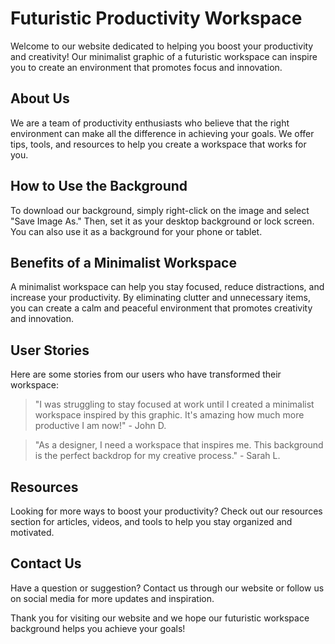 <!--font:Poppins-->

# Futuristic Productivity Workspace

Welcome to our website dedicated to helping you boost your productivity and creativity! Our minimalist graphic of a futuristic workspace can inspire you to create an environment that promotes focus and innovation.

## About Us
We are a team of productivity enthusiasts who believe that the right environment can make all the difference in achieving your goals. We offer tips, tools, and resources to help you create a workspace that works for you.

## How to Use the Background
To download our background, simply right-click on the image and select "Save Image As." Then, set it as your desktop background or lock screen. You can also use it as a background for your phone or tablet.

## Benefits of a Minimalist Workspace
A minimalist workspace can help you stay focused, reduce distractions, and increase your productivity. By eliminating clutter and unnecessary items, you can create a calm and peaceful environment that promotes creativity and innovation.

## User Stories
Here are some stories from our users who have transformed their workspace:

> "I was struggling to stay focused at work until I created a minimalist workspace inspired by this graphic. It's amazing how much more productive I am now!" - John D.

> "As a designer, I need a workspace that inspires me. This background is the perfect backdrop for my creative process." - Sarah L.

## Resources
Looking for more ways to boost your productivity? Check out our resources section for articles, videos, and tools to help you stay organized and motivated.

## Contact Us
Have a question or suggestion? Contact us through our website or follow us on social media for more updates and inspiration.

Thank you for visiting our website and we hope our futuristic workspace background helps you achieve your goals!

<!--

Write me content for website with wallpaper which alt text is:

"A minimalist graphic of a futuristic workspace, with sleek lines and a modern color scheme."

The name/title of the page should not be 1:1 copy of the alt text but rather a real content of the website which is using this wallpaper.

- Use markdown format 
- Start with heading
- Heading should be short and concise
- The content should look like a real website 
- The website should not be about the wallpaper, wallpaper is just a related background
- Heading should be contain work "wallpaper" or "background"
- Include real sections like references, contact, user stories, etc. use things relevant to the page purpose.
- Feel free to use structure like headings, bullets, numbering, blockquotes, paragraphs, horizontal lines, etc.
- You can use formatting like bold or _italic_
- You can include UTF-8 emojis
- Links should be only #hash anchors (and you can refer to the document itself)
- Do not include images


---


# Future Workspace Wallpaper for Productivity Enthusiasts

Welcome to our website dedicated to helping you boost your productivity and creativity! Our minimalist graphic of a futuristic workspace, with sleek lines and a modern color scheme, is the perfect background for anyone who wants to stay focused and inspired. 

## About Us
We are a team of productivity enthusiasts who believe that the right environment can make all the difference in achieving your goals. We offer tips, tools, and resources to help you create a workspace that works for you.

## How to Use the Wallpaper
To download our wallpaper, simply right-click on the image and select "Save Image As." Then, set it as your desktop background or lock screen. You can also use it as a background for your phone or tablet.

## Benefits of a Minimalist Workspace
A minimalist workspace can help you stay focused, reduce distractions, and increase your productivity. By eliminating clutter and unnecessary items, you can create a calm and peaceful environment that promotes creativity and innovation.

## User Stories
Here are some stories from our users who have used our wallpaper to transform their workspace:

> "I was struggling to stay focused at work until I discovered this wallpaper. It's amazing how much of a difference it makes!" - John D.

> "As a designer, I need a workspace that inspires me. This wallpaper is the perfect backdrop for my creative process." - Sarah L.

## Resources
Looking for more ways to boost your productivity? Check out our resources section for articles, videos, and tools to help you stay organized and motivated.

## Contact Us
Have a question or suggestion? We'd love to hear from you! Contact us through our website or follow us on social media for more updates and inspiration.

Thank you for visiting our website and we hope our future workspace wallpaper helps you achieve your goals!


---


Heading should not include word "wallpaper". The website should not be about the wallpaper itself, wallpaper is just a related background, rewrite whole content.


---


# Boost Your Productivity with a Futuristic Workspace

Welcome to our website dedicated to helping you boost your productivity and creativity! Our minimalist graphic of a futuristic workspace, with sleek lines and a modern color scheme, sets the tone for an environment that promotes focus and innovation.

## About Us
We are a team of productivity enthusiasts who believe that the right environment can make all the difference in achieving your goals. We offer tips, tools, and resources to help you create a workspace that works for you.

## How to Use the Background
To download our background, simply right-click on the image and select "Save Image As." Then, set it as your desktop background or lock screen. You can also use it as a background for your phone or tablet.

## Benefits of a Minimalist Workspace
A minimalist workspace can help you stay focused, reduce distractions, and increase your productivity. By eliminating clutter and unnecessary items, you can create a calm and peaceful environment that promotes creativity and innovation.

## User Stories
Here are some stories from our users who have transformed their workspace:

> "I was struggling to stay focused at work until I created a minimalist workspace inspired by this graphic. It's amazing how much more productive I am now!" - John D.

> "As a designer, I need a workspace that inspires me. This background is the perfect backdrop for my creative process." - Sarah L.

## Resources
Looking for more ways to boost your productivity? Check out our resources section for articles, videos, and tools to help you stay organized and motivated.

## Contact Us
Have a question or suggestion? We'd love to hear from you! Contact us through our website or follow us on social media for more updates and inspiration.

Thank you for visiting our website and we hope our futuristic workspace background helps you achieve your goals!


---


Heading is too long, rewrite whole content.


---


# Elevate Your Productivity with a Futuristic Workspace

Welcome to our website dedicated to helping you elevate your productivity and creativity! Our minimalist graphic of a futuristic workspace can inspire you to create an environment that promotes focus and innovation.

## About Us
We are a team of productivity enthusiasts who believe that the right environment can make all the difference in achieving your goals. We offer tips, tools, and resources to help you create a workspace that works for you.

## How to Use the Background
To download our background, simply right-click on the image and select "Save Image As." Then, set it as your desktop background or lock screen. You can also use it as a background for your phone or tablet.

## Benefits of a Minimalist Workspace
A minimalist workspace can help you stay focused, reduce distractions, and increase your productivity. By eliminating clutter and unnecessary items, you can create a calm and peaceful environment that promotes creativity and innovation.

## User Stories
Here are some stories from our users who have transformed their workspace:

> "I was struggling to stay focused at work until I created a minimalist workspace inspired by this graphic. It's amazing how much more productive I am now!" - John D.

> "As a designer, I need a workspace that inspires me. This background is the perfect backdrop for my creative process." - Sarah L.

## Resources
Looking for more ways to boost your productivity? Check out our resources section for articles, videos, and tools to help you stay organized and motivated.

## Contact Us
Have a question or suggestion? Contact us through our website or follow us on social media for more updates and inspiration.

Thank you for visiting our website and we hope our futuristic workspace background helps you achieve your goals!


---


Heading is too long, rewrite whole content.


---


# Futuristic Workspace Background for Productivity Enthusiasts

Welcome to our website dedicated to helping you boost your productivity and creativity! Our minimalist graphic of a futuristic workspace can inspire you to create an environment that promotes focus and innovation.

## About Us
We are a team of productivity enthusiasts who believe that the right environment can make all the difference in achieving your goals. We offer tips, tools, and resources to help you create a workspace that works for you.

## How to Use the Background
To download our background, simply right-click on the image and select "Save Image As." Then, set it as your desktop background or lock screen. You can also use it as a background for your phone or tablet.

## Benefits of a Minimalist Workspace
A minimalist workspace can help you stay focused, reduce distractions, and increase your productivity. By eliminating clutter and unnecessary items, you can create a calm and peaceful environment that promotes creativity and innovation.

## User Stories
Here are some stories from our users who have transformed their workspace:

> "I was struggling to stay focused at work until I created a minimalist workspace inspired by this graphic. It's amazing how much more productive I am now!" - John D.

> "As a designer, I need a workspace that inspires me. This background is the perfect backdrop for my creative process." - Sarah L.

## Resources
Looking for more ways to boost your productivity? Check out our resources section for articles, videos, and tools to help you stay organized and motivated.

## Contact Us
Have a question or suggestion? Contact us through our website or follow us on social media for more updates and inspiration.

Thank you for visiting our website and we hope our futuristic workspace background helps you achieve your goals!


---


Write me a Google font which is best fitting for the website.

Pick from the list:
- Montserrat
- Alegreya
- Open Sans
- Orbitron
- Lato
- Exo 2
- Inter
- Playfair Display
- Futura
- IBM Plex Sans
- Barlow Condensed
- Great Vibes
- Lobster
- Raleway
- Dancing Script
- Poppins
- Roboto


Write just the font name nothing else.


---


Poppins

-->
